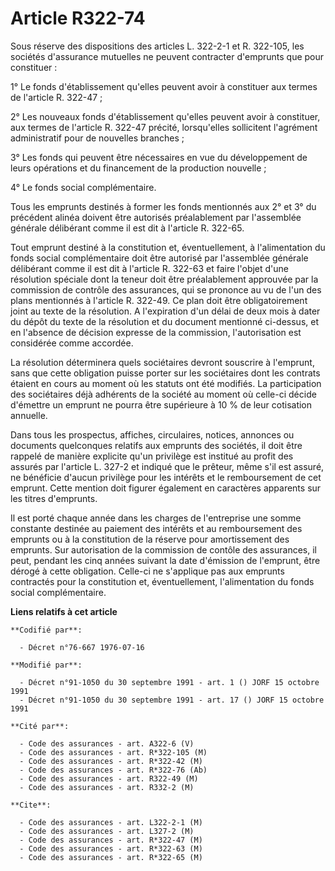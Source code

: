 # Article R322-74

Sous réserve des dispositions des articles L. 322-2-1 et R. 322-105, les sociétés d'assurance mutuelles ne peuvent contracter
d'emprunts que pour constituer :

1° Le fonds d'établissement qu'elles peuvent avoir à constituer aux termes de l'article R. 322-47 ;

2° Les nouveaux fonds d'établissement qu'elles peuvent avoir à constituer, aux termes de l'article R. 322-47 précité,
lorsqu'elles sollicitent l'agrément administratif pour de nouvelles branches ;

3° Les fonds qui peuvent être nécessaires en vue du développement de leurs opérations et du financement de la production
nouvelle ;

4° Le fonds social complémentaire.

Tous les emprunts destinés à former les fonds mentionnés aux 2° et 3° du précédent alinéa doivent être autorisés
préalablement par l'assemblée générale délibérant comme il est dit à l'article R. 322-65.

Tout emprunt destiné à la constitution et, éventuellement, à l'alimentation du fonds social complémentaire doit être autorisé
par l'assemblée générale délibérant comme il est dit à l'article R. 322-63 et faire l'objet d'une résolution spéciale dont la
teneur doit être préalablement approuvée par la commission de contrôle des assurances, qui se prononce au vu de l'un des
plans mentionnés à l'article R. 322-49. Ce plan doit être obligatoirement joint au texte de la résolution. A l'expiration
d'un délai de deux mois à dater du dépôt du texte de la résolution et du document mentionné ci-dessus, et en l'absence de
décision expresse de la commission, l'autorisation est considérée comme accordée.

La résolution déterminera quels sociétaires devront souscrire à l'emprunt, sans que cette obligation puisse porter sur les
sociétaires dont les contrats étaient en cours au moment où les statuts ont été modifiés. La participation des sociétaires
déjà adhérents de la société au moment où celle-ci décide d'émettre un emprunt ne pourra être supérieure à 10 % de leur
cotisation annuelle.

Dans tous les prospectus, affiches, circulaires, notices, annonces ou documents quelconques relatifs aux emprunts des
sociétés, il doit être rappelé de manière explicite qu'un privilège est institué au profit des assurés par l'article L. 327-2
et indiqué que le prêteur, même s'il est assuré, ne bénéficie d'aucun privilège pour les intérêts et le remboursement de cet
emprunt. Cette mention doit figurer également en caractères apparents sur les titres d'emprunts.

Il est porté chaque année dans les charges de l'entreprise une somme constante destinée au paiement des intérêts et au
remboursement des emprunts ou à la constitution de la réserve pour amortissement des emprunts. Sur autorisation de la
commission de contôle des assurances, il peut, pendant les cinq années suivant la date d'émission de l'emprunt, être dérogé à
cette obligation. Celle-ci ne s'applique pas aux emprunts contractés pour la constitution et, éventuellement, l'alimentation
du fonds social complémentaire.

**Liens relatifs à cet article**

	**Codifié par**:

	  - Décret n°76-667 1976-07-16

	**Modifié par**:

	  - Décret n°91-1050 du 30 septembre 1991 - art. 1 () JORF 15 octobre 1991
	  - Décret n°91-1050 du 30 septembre 1991 - art. 17 () JORF 15 octobre 1991

	**Cité par**:

	  - Code des assurances - art. A322-6 (V)
	  - Code des assurances - art. R*322-105 (M)
	  - Code des assurances - art. R*322-42 (M)
	  - Code des assurances - art. R*322-76 (Ab)
	  - Code des assurances - art. R322-49 (M)
	  - Code des assurances - art. R332-2 (M)

	**Cite**:

	  - Code des assurances - art. L322-2-1 (M)
	  - Code des assurances - art. L327-2 (M)
	  - Code des assurances - art. R*322-47 (M)
	  - Code des assurances - art. R*322-63 (M)
	  - Code des assurances - art. R*322-65 (M)
